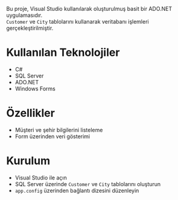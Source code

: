 Bu proje, Visual Studio kullanılarak oluşturulmuş basit bir ADO.NET uygulamasıdır.  
`Customer` ve `City` tablolarını kullanarak veritabanı işlemleri gerçekleştirilmiştir.

# Kullanılan Teknolojiler
- C#
- SQL Server
- ADO.NET
- Windows Forms

# Özellikler
- Müşteri ve şehir bilgilerini listeleme
- Form üzerinden veri gösterimi

# Kurulum
- Visual Studio ile açın
- SQL Server üzerinde `Customer` ve `City` tablolarını oluşturun
- `app.config` üzerinden bağlantı dizesini düzenleyin

